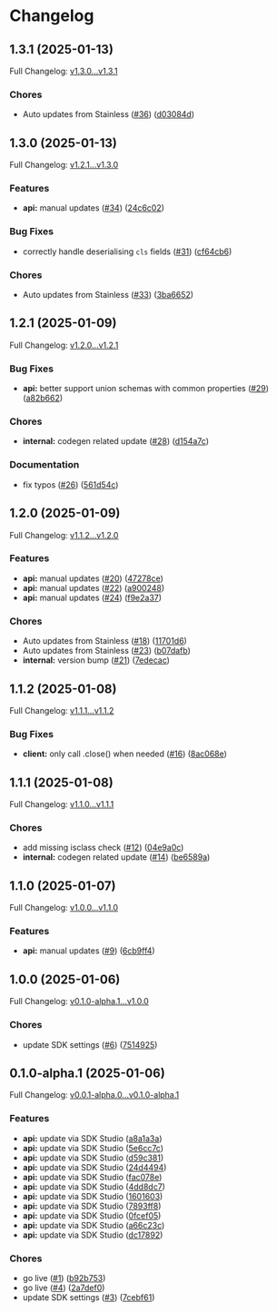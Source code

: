 # Changelog

## 1.3.1 (2025-01-13)

Full Changelog: [v1.3.0...v1.3.1](https://github.com/Avido-AI/avido-py/compare/v1.3.0...v1.3.1)

### Chores

* Auto updates from Stainless ([#36](https://github.com/Avido-AI/avido-py/issues/36)) ([d03084d](https://github.com/Avido-AI/avido-py/commit/d03084dbd2a571faf9910d67a5cfa6c72851db01))

## 1.3.0 (2025-01-13)

Full Changelog: [v1.2.1...v1.3.0](https://github.com/Avido-AI/avido-py/compare/v1.2.1...v1.3.0)

### Features

* **api:** manual updates ([#34](https://github.com/Avido-AI/avido-py/issues/34)) ([24c6c02](https://github.com/Avido-AI/avido-py/commit/24c6c028e60f944518d5eb465e0076c124d82944))


### Bug Fixes

* correctly handle deserialising `cls` fields ([#31](https://github.com/Avido-AI/avido-py/issues/31)) ([cf64cb6](https://github.com/Avido-AI/avido-py/commit/cf64cb6b4208c58f5d5eb4fde497ecb88b94c146))


### Chores

* Auto updates from Stainless ([#33](https://github.com/Avido-AI/avido-py/issues/33)) ([3ba6652](https://github.com/Avido-AI/avido-py/commit/3ba665229eebf61bad067d6ae12d47661c4277bc))

## 1.2.1 (2025-01-09)

Full Changelog: [v1.2.0...v1.2.1](https://github.com/Avido-AI/avido-py/compare/v1.2.0...v1.2.1)

### Bug Fixes

* **api:** better support union schemas with common properties ([#29](https://github.com/Avido-AI/avido-py/issues/29)) ([a82b662](https://github.com/Avido-AI/avido-py/commit/a82b6621fe47006d9785f272cec694c969abbc53))


### Chores

* **internal:** codegen related update ([#28](https://github.com/Avido-AI/avido-py/issues/28)) ([d154a7c](https://github.com/Avido-AI/avido-py/commit/d154a7c5e80205982fb5451598d9c617ce156348))


### Documentation

* fix typos ([#26](https://github.com/Avido-AI/avido-py/issues/26)) ([561d54c](https://github.com/Avido-AI/avido-py/commit/561d54cdff97917aaf394ea9431bd063ce8dd3b4))

## 1.2.0 (2025-01-09)

Full Changelog: [v1.1.2...v1.2.0](https://github.com/Avido-AI/avido-py/compare/v1.1.2...v1.2.0)

### Features

* **api:** manual updates ([#20](https://github.com/Avido-AI/avido-py/issues/20)) ([47278ce](https://github.com/Avido-AI/avido-py/commit/47278cee41c08b69fb5e264e57f2274598230b9c))
* **api:** manual updates ([#22](https://github.com/Avido-AI/avido-py/issues/22)) ([a900248](https://github.com/Avido-AI/avido-py/commit/a9002480c138f6dad5e28400c30884abebc0c1c4))
* **api:** manual updates ([#24](https://github.com/Avido-AI/avido-py/issues/24)) ([f9e2a37](https://github.com/Avido-AI/avido-py/commit/f9e2a37037855f0ce8341251a70f0c25f6990f13))


### Chores

* Auto updates from Stainless ([#18](https://github.com/Avido-AI/avido-py/issues/18)) ([11701d6](https://github.com/Avido-AI/avido-py/commit/11701d66996f0c79ea8a4495482716f502263e85))
* Auto updates from Stainless ([#23](https://github.com/Avido-AI/avido-py/issues/23)) ([b07dafb](https://github.com/Avido-AI/avido-py/commit/b07dafb98069279df95a9366718a5e676ac9177d))
* **internal:** version bump ([#21](https://github.com/Avido-AI/avido-py/issues/21)) ([7edecac](https://github.com/Avido-AI/avido-py/commit/7edecac1d660bf41c2239a3b0a1b52b5eb259197))

## 1.1.2 (2025-01-08)

Full Changelog: [v1.1.1...v1.1.2](https://github.com/Avido-AI/avido-py/compare/v1.1.1...v1.1.2)

### Bug Fixes

* **client:** only call .close() when needed ([#16](https://github.com/Avido-AI/avido-py/issues/16)) ([8ac068e](https://github.com/Avido-AI/avido-py/commit/8ac068e5f7f7ba594e490acaea76f70a6f62641c))

## 1.1.1 (2025-01-08)

Full Changelog: [v1.1.0...v1.1.1](https://github.com/Avido-AI/avido-py/compare/v1.1.0...v1.1.1)

### Chores

* add missing isclass check ([#12](https://github.com/Avido-AI/avido-py/issues/12)) ([04e9a0c](https://github.com/Avido-AI/avido-py/commit/04e9a0c380fc9def7bde16e79598e6196e50330b))
* **internal:** codegen related update ([#14](https://github.com/Avido-AI/avido-py/issues/14)) ([be6589a](https://github.com/Avido-AI/avido-py/commit/be6589a08f08db44983e38917aa6a575d722b7df))

## 1.1.0 (2025-01-07)

Full Changelog: [v1.0.0...v1.1.0](https://github.com/Avido-AI/avido-py/compare/v1.0.0...v1.1.0)

### Features

* **api:** manual updates ([#9](https://github.com/Avido-AI/avido-py/issues/9)) ([6cb9ff4](https://github.com/Avido-AI/avido-py/commit/6cb9ff4212a42e7c8226fa1bc44a6148bd932467))

## 1.0.0 (2025-01-06)

Full Changelog: [v0.1.0-alpha.1...v1.0.0](https://github.com/Avido-AI/avido-py/compare/v0.1.0-alpha.1...v1.0.0)

### Chores

* update SDK settings ([#6](https://github.com/Avido-AI/avido-py/issues/6)) ([7514925](https://github.com/Avido-AI/avido-py/commit/7514925d253e9c99cc6f94b054b3a085bc06eed6))

## 0.1.0-alpha.1 (2025-01-06)

Full Changelog: [v0.0.1-alpha.0...v0.1.0-alpha.1](https://github.com/Avido-AI/avido-py/compare/v0.0.1-alpha.0...v0.1.0-alpha.1)

### Features

* **api:** update via SDK Studio ([a8a1a3a](https://github.com/Avido-AI/avido-py/commit/a8a1a3a3ab26f5d33038e4fb32911c7030398e86))
* **api:** update via SDK Studio ([5e6cc7c](https://github.com/Avido-AI/avido-py/commit/5e6cc7cb4ccfb1bcb8f70311969319dcd087daa3))
* **api:** update via SDK Studio ([d59c381](https://github.com/Avido-AI/avido-py/commit/d59c3818a8037ea0f62f5562032fe0130bd614ab))
* **api:** update via SDK Studio ([24d4494](https://github.com/Avido-AI/avido-py/commit/24d44943efc49ae7a8effd5c0ca6ee41e2727234))
* **api:** update via SDK Studio ([fac078e](https://github.com/Avido-AI/avido-py/commit/fac078e32794c9b44e05d127906914e075293d94))
* **api:** update via SDK Studio ([4dd8dc7](https://github.com/Avido-AI/avido-py/commit/4dd8dc7e4eda290498f2e356905dc1573e0645b6))
* **api:** update via SDK Studio ([1601603](https://github.com/Avido-AI/avido-py/commit/16016038e1a8a0da4a07056a63125a7580edf94d))
* **api:** update via SDK Studio ([7893ff8](https://github.com/Avido-AI/avido-py/commit/7893ff86f62b0914e1480f27689060327c1b3c6d))
* **api:** update via SDK Studio ([0fcef05](https://github.com/Avido-AI/avido-py/commit/0fcef05a4471dfa6df21806402a1fe122cd8f0d6))
* **api:** update via SDK Studio ([a66c23c](https://github.com/Avido-AI/avido-py/commit/a66c23c7c508ebdc0110ac4fe274807d0ee2b093))
* **api:** update via SDK Studio ([dc17892](https://github.com/Avido-AI/avido-py/commit/dc178922d71b2501ef4c18ea56ce715a3d959dc5))


### Chores

* go live ([#1](https://github.com/Avido-AI/avido-py/issues/1)) ([b92b753](https://github.com/Avido-AI/avido-py/commit/b92b753e80237da9b48b76af67ee57cb1da2ecce))
* go live ([#4](https://github.com/Avido-AI/avido-py/issues/4)) ([2a7def0](https://github.com/Avido-AI/avido-py/commit/2a7def013625d8ea2b7051c9330865bb168bd9d9))
* update SDK settings ([#3](https://github.com/Avido-AI/avido-py/issues/3)) ([7cebf61](https://github.com/Avido-AI/avido-py/commit/7cebf61017cfb04a8a5b3c905c205986902ccc58))
